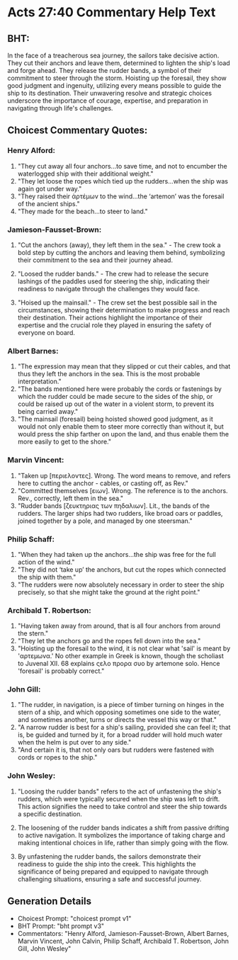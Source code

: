 # Acts 27:40 Commentary Help Text

## BHT:
In the face of a treacherous sea journey, the sailors take decisive action. They cut their anchors and leave them, determined to lighten the ship's load and forge ahead. They release the rudder bands, a symbol of their commitment to steer through the storm. Hoisting up the foresail, they show good judgment and ingenuity, utilizing every means possible to guide the ship to its destination. Their unwavering resolve and strategic choices underscore the importance of courage, expertise, and preparation in navigating through life's challenges.

## Choicest Commentary Quotes:
### Henry Alford:
1) "They cut away all four anchors...to save time, and not to encumber the waterlogged ship with their additional weight."
2) "They let loose the ropes which tied up the rudders...when the ship was again got under way."
3) "They raised their ἀρτέμων to the wind...the ‘artemon’ was the foresail of the ancient ships."
4) "They made for the beach...to steer to land."

### Jamieson-Fausset-Brown:
1. "Cut the anchors (away), they left them in the sea." - The crew took a bold step by cutting the anchors and leaving them behind, symbolizing their commitment to the sea and their journey ahead.

2. "Loosed the rudder bands." - The crew had to release the secure lashings of the paddles used for steering the ship, indicating their readiness to navigate through the challenges they would face.

3. "Hoised up the mainsail." - The crew set the best possible sail in the circumstances, showing their determination to make progress and reach their destination. Their actions highlight the importance of their expertise and the crucial role they played in ensuring the safety of everyone on board.

### Albert Barnes:
1. "The expression may mean that they slipped or cut their cables, and that thus they left the anchors in the sea. This is the most probable interpretation." 
2. "The bands mentioned here were probably the cords or fastenings by which the rudder could be made secure to the sides of the ship, or could be raised up out of the water in a violent storm, to prevent its being carried away."
3. "The mainsail (foresail) being hoisted showed good judgment, as it would not only enable them to steer more correctly than without it, but would press the ship farther on upon the land, and thus enable them the more easily to get to the shore."

### Marvin Vincent:
1. "Taken up [περιελοντες]. Wrong. The word means to remove, and refers here to cutting the anchor - cables, or casting off, as Rev."
2. "Committed themselves [ειων]. Wrong. The reference is to the anchors. Rev., correctly, left them in the sea."
3. "Rudder bands [ζευκτηριας των πηδαλιων]. Lit., the bands of the rudders. The larger ships had two rudders, like broad oars or paddles, joined together by a pole, and managed by one steersman."

### Philip Schaff:
1. "When they had taken up the anchors...the ship was free for the full action of the wind." 
2. "They did not ‘take up’ the anchors, but cut the ropes which connected the ship with them."
3. "The rudders were now absolutely necessary in order to steer the ship precisely, so that she might take the ground at the right point."

### Archibald T. Robertson:
1. "Having taken away from around, that is all four anchors from around the stern." 
2. "They let the anchors go and the ropes fell down into the sea."
3. "Hoisting up the foresail to the wind, it is not clear what 'sail' is meant by 'αρτεμωνα.' No other example in Greek is known, though the scholiast to Juvenal XII. 68 explains ςελο προρα συο by artemone solo. Hence 'foresail' is probably correct."

### John Gill:
1. "The rudder, in navigation, is a piece of timber turning on hinges in the stern of a ship, and which opposing sometimes one side to the water, and sometimes another, turns or directs the vessel this way or that."
2. "A narrow rudder is best for a ship's sailing, provided she can feel it; that is, be guided and turned by it, for a broad rudder will hold much water when the helm is put over to any side."
3. "And certain it is, that not only oars but rudders were fastened with cords or ropes to the ship."


### John Wesley:
1. "Loosing the rudder bands" refers to the act of unfastening the ship's rudders, which were typically secured when the ship was left to drift. This action signifies the need to take control and steer the ship towards a specific destination.

2. The loosening of the rudder bands indicates a shift from passive drifting to active navigation. It symbolizes the importance of taking charge and making intentional choices in life, rather than simply going with the flow.

3. By unfastening the rudder bands, the sailors demonstrate their readiness to guide the ship into the creek. This highlights the significance of being prepared and equipped to navigate through challenging situations, ensuring a safe and successful journey.


## Generation Details
- Choicest Prompt: "choicest prompt v1"
- BHT Prompt: "bht prompt v3"
- Commentators: "Henry Alford, Jamieson-Fausset-Brown, Albert Barnes, Marvin Vincent, John Calvin, Philip Schaff, Archibald T. Robertson, John Gill, John Wesley"
